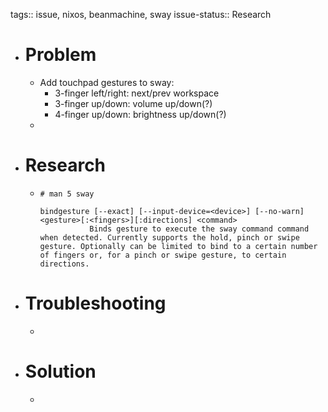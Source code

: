 tags:: issue, nixos, beanmachine, sway
issue-status:: Research

- # Problem
	- Add touchpad gestures to sway:
		- 3-finger left/right: next/prev workspace
		- 3-finger up/down: volume up/down(?)
		- 4-finger up/down: brightness up/down(?)
	-
- # Research
	- ```
	  # man 5 sway
	  
	  bindgesture [--exact] [--input-device=<device>] [--no-warn] <gesture>[:<fingers>][:directions] <command>
	             Binds gesture to execute the sway command command when detected. Currently supports the hold, pinch or swipe gesture. Optionally can be limited to bind to a certain number of fingers or, for a pinch or swipe gesture, to certain directions.
	  ```
- # Troubleshooting
	-
- # Solution
	-